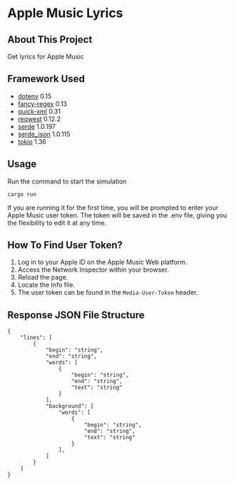 # Apple Music Lyrics

## About This Project

Get lyrics for Apple Music

## Framework Used
- [dotenv](https://github.com/dotenv-rs/dotenv) 0.15
- [fancy-regex](https://github.com/fancy-regex/fancy-regex) 0.13 
- [quick-xml](https://github.com/tafia/quick-xml) 0.31
- [reqwest](https://github.com/seanmonstar/reqwest) 0.12.2 
- [serde](https://github.com/serde-rs/serde) 1.0.197
- [serde_json](https://github.com/serde-rs/json) 1.0.115
- [tokio](https://github.com/tokio-rs/tokio) 1.36

## Usage

Run the command to start the simulation

```
cargo run
```

If you are running it for the first time, you will be prompted to enter your Apple Music user token. The token will be saved in the .env file, giving you the flexibility to edit it at any time.

## How To Find User Token?

1. Log in to your Apple ID on the Apple Music Web platform.
2. Access the Network Inspector within your browser.
3. Reload the page.
4. Locate the Info file.
5. The user token can be found in the `Media-User-Token` header.

## Response JSON File Structure

```
{
    "lines": [
        {
            "begin": "string",
            "end": "string",
            "words": [
                {
                    "begin": "string",
                    "end": "string",
                    "text": "string"
                }
            ],
            "background": [
                "words": [
                    {
                        "begin": "string",
                        "end": "string",
                        "text": "string"
                    }
                ],
            ]
        }
    ]
}
```


